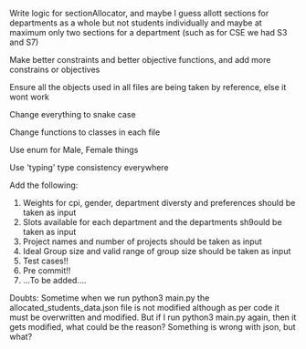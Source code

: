Write logic for sectionAllocator, and maybe I guess allott sections for departments as a whole but not students individually and maybe at maximum only two sections for a department (such as for CSE we had S3 and S7)

Make better constraints and better objective functions, and add more constrains or objectives

Ensure all the objects used in all files are being taken by reference, else it wont work

Change everything to snake case

Change functions to classes in each file

Use enum for Male, Female things

Use 'typing' type consistency everywhere 

Add the following:
1) Weights for cpi, gender, department diversty and preferences should be taken as input
2) Slots available for each department and the departments sh9ould be taken as input
3) Project names and number of projects should be taken as input
4) Ideal Group size and valid range of group size should be taken as input
5) Test cases!!
6) Pre commit!!
7) ...To be added....

Doubts:
Sometime when we run python3 main.py the allocated_students_data.json file is not modified although as per code it must be overwritten and modified. But if I run python3 main.py again, then it gets modified, what could be the reason? Something is wrong with json, but what?



